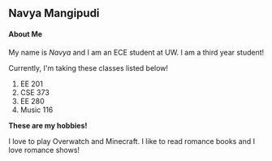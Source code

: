 ## Navya Mangipudi

#### About Me

My name is *Navya* and I am an ECE student at UW. I am a third year student!

Currently, I'm taking these classes listed below!

1. EE 201
2. CSE 373
3. EE 280
4. Music 116

**These are my hobbies!**

I love to play Overwatch and Minecraft. I like to read romance books and I love romance shows!
